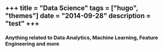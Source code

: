+++
title =  "Data Science"
tags = ["hugo", "themes"]
date = "2014-09-28"
description = "test"
+++
---
### Anything related to Data Analytics, Machine Learning, Feature Engineering and more

